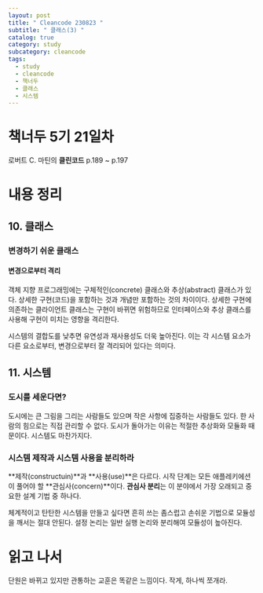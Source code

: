 ```yaml
---
layout: post
title: " Cleancode 230823 "
subtitle: " 클래스(3) "
catalog: true
category: study
subcategory: cleancode
tags:
  - study
  - cleancode
  - 책너두
  - 클래스
  - 시스템
---
```


# 책너두 5기 21일차

로버트 C. 마틴의 **클린코드** p.189 ~ p.197

# 내용 정리

## 10. 클래스

### 변경하기 쉬운 클래스

#### 변경으로부터 격리

객체 지향 프로그래밍에는 구체적인(concrete) 클래스와 추상(abstract) 클래스가 있다. 상세한 구현(코드)을 포함하는 것과 개념만 포함하는 것의 차이이다. 상세한 구현에 의존하는 클라이언트 클래스는 구현이 바뀌면 위험하므로 인터페이스와 추상 클래스를 사용해 구현이 미치는 영향을 격리한다.

시스템의 결합도를 낮추면 유연성과 재사용성도 더욱 높아진다. 이는 각 시스템 요소가 다른 요소로부터, 변경으로부터 잘 격리되어 있다는 의미다.

## 11. 시스템

### 도시를 세운다면?

도시에는 큰 그림을 그리는 사람들도 있으며 작은 사항에 집중하는 사람들도 있다. 한 사람의 힘으로는 직접 관리할 수 없다. 도시가 돌아가는 이유는 적절한 추상화와 모듈화 때문이다. 시스템도 마찬가지다.

### 시스템 제작과 시스템 사용을 분리하라

**제작(constructuin)**과 **사용(use)**은 다르다. 시작 단계는 모든 애플레키에션이 풀어야 할 **관심사(concern)**이다. **관심사 분리**는 이 분야에서 가장 오래되고 중요한 설계 기법 중 하나다.

체계적이고 탄탄한 시스템을 만들고 싶다면 흔히 쓰는 좀스럽고 손쉬운 기법으로 모듈성을 깨서는 절대 안된다. 설정 논리는 일반 실행 논리와 분리해여 모듈성이 높아진다.

# 읽고 나서

단원은 바뀌고 있지만 관통하는 교훈은 똑같은 느낌이다. 작게, 하나씩 쪼개라.
